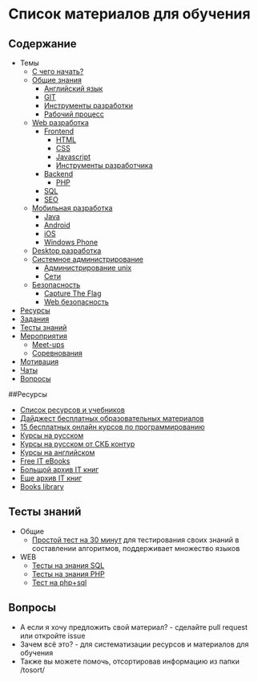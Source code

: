 # Список материалов для обучения

## Содержание
* Темы
    * [С чего начать?](./get-started.md)
    * [Общие знания](/general/readme.md)
        * [Английский язык](/general/english.md)
        * [GIT](/general/git.md)
        * [Инструменты разработки](/general/tools.md)
        * [Рабочий процесс](/general/workflow.md)
    * [Web разработка](/web/readme.md)
        * [Frontend](/web/frontend.md)
            * [HTML](/web/html.md)
            * [CSS](/web/css.md)
            * [Javascript](/web/javascript.md)
            * [Инструменты разработчика](./tools.md)
        * [Backend](/web/backend.md)
            * [PHP](/web/php.md)
        * [SQL](/web/sql.md)
        * [SEO](/web/seo.md)
    * [Мобильная разработка](/mobile/readme.md)
        * [Java](/mobile/java.md)
        * [Android](/mobile/android.md)
        * [iOS](/mobile/ios.md)
        * [Windows Phone](/mobile/winphone.md)
    * [Desktop разработка](/desktop/readme.md)
    * [Системное администрирование](/system-administration/readme.md)
        * [Администрирование unix](/system-administration/unix.md)
        * [Сети](/system-administration/network.md)
    * [Безопасность](/security/readme.md)
        * [Capture The Flag](/security/ctf.md)
        * [Web безопасность](/security/web.md)
* [Ресурсы](#Ресурсы)
* [Задания](./tasks.md)
* [Тесты знаний](#Тесты-знаний)
* [Мероприятия](/general/events.md)
    * [Meet-ups](/general/meetups.md)
    * [Соревнования](/general/challenges.md)
* [Мотивация](/general/motivation.md)
* [Чаты](/general/chats.md)
* [Вопросы](#Вопросы)

##Ресурсы
* [Список ресурсов и учебников](./links.md)
* [Дайджест бесплатных образовательных материалов](https://habrahabr.ru/company/mailru/blog/280079/)
* [15 бесплатных онлайн курсов по программированию](https://habrahabr.ru/company/studyqa/blog/280111/)
* [Курсы на русском](https://stepic.org/)
* [Курсы на русском от СКБ контур](https://ulearn.azurewebsites.net)
* [Курсы на английском](https://www.udacity.com/)
* [Free IT eBooks](http://it-ebooks.info/)
* [Больщой архив IT книг](http://www.foxebook.net/)
* [Еще архив IT книг](http://www.allitebooks.com/)
* [Books library](http://libgen.io/)

## Тесты знаний
* Общие
    * [Простой тест на 30 минут](https://codility.com/demo/take-sample-test/) для тестирования своих знаний в составлении алгоритмов, поддерживает множество языков
* WEB
    * [Тесты на знания SQL](/web/sql.md#Тесты-знаний)
    * [Тесты на знания PHP](/web/php.md#Тесты-знаний)
    * [Тест на php+sql](https://tests4geeks.com/test/php-mysql)

## Вопросы
* А если я хочу предложить свой материал? - сделайте pull request или откройте issue
* Зачем всё это? - для систематизации ресурсов и материалов для обучения
* Также вы можете помочь, отсортировав информацию из папки /tosort/